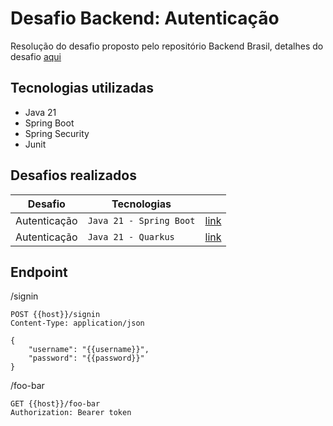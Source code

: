 # Desafio Backend: Autenticação

Resolução do desafio proposto pelo repositório Backend Brasil, detalhes do desafio [aqui](https://github.com/backend-br/desafios/blob/master/authentication/PROBLEM.md)

## Tecnologias utilizadas

- Java 21
- Spring Boot
- Spring Security
- Junit

## Desafios realizados

|     Desafio    | Tecnologias                   |                             |
|----------------|-------------------------------|-----------------------------|
|  Autenticação  |`Java 21 - Spring Boot`        |[link](https://github.com/adrianosb/desafio-autenticacao-spring-boot)           |
| Autenticação   |`Java 21 - Quarkus`            |[link](https://github.com/adrianosb/desafio-autenticacao-quarkus)           |

## Endpoint

/signin

```
POST {{host}}/signin
Content-Type: application/json

{
    "username": "{{username}}",
    "password": "{{password}}"
}
```

/foo-bar

```
GET {{host}}/foo-bar
Authorization: Bearer token
```